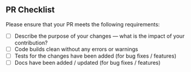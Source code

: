 ## PR Checklist

Please ensure that your PR meets the following requirements:

- [ ] Describe the purpose of your changes — what is the impact of your contribution?
- [ ] Code builds clean without any errors or warnings
- [ ] Tests for the changes have been added (for bug fixes / features)
- [ ] Docs have been added / updated (for bug fixes / features)
